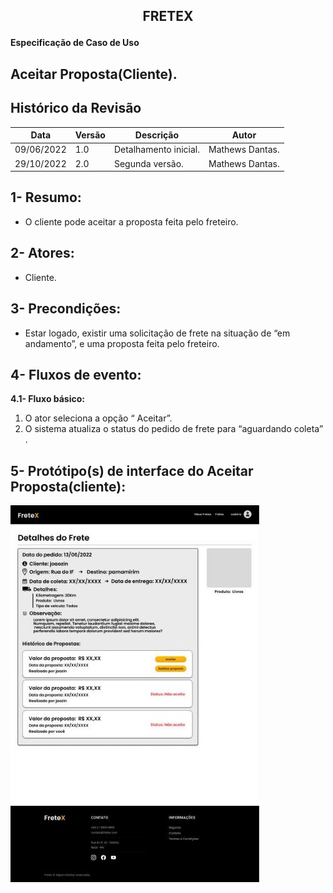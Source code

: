 ## <p align="center"> FRETEX </p>

**Especificação de Caso de Uso** 

## Aceitar Proposta(Cliente). 

## Histórico da Revisão



|**Data** |**Versão** |**Descrição** |**Autor** |
| - | - | - | - |
|09/06/2022 |1.0 |Detalhamento inicial. |Mathews Dantas. |
|29/10/2022 |2.0 |Segunda versão. |Mathews Dantas. |

## 1- Resumo: 

- O cliente pode aceitar a proposta feita pelo freteiro. 

## 2- Atores: 
 - Cliente.

## 3- Precondições: 

- Estar logado, existir uma solicitação de frete na situação de “em andamento”, e uma proposta feita pelo freteiro. 

## 4- Fluxos de evento: 
**4.1- Fluxo básico:** 

1. O ator seleciona a opção “ Aceitar”. 
2. O sistema atualiza o status do pedido de frete para “aguardando coleta” . 


## 5- Protótipo(s) de interface do Aceitar Proposta(cliente):

![](./interfaces/aceitarProposta_cliente.jpeg)
